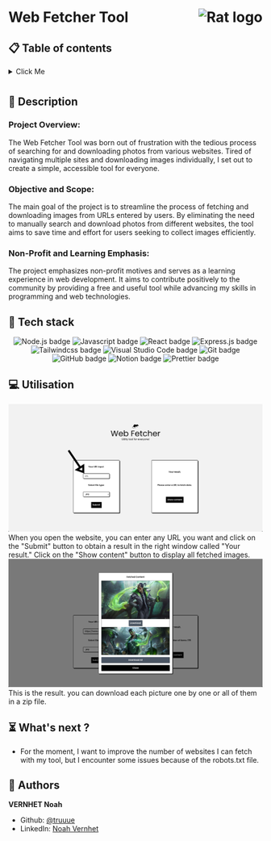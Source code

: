 # Web Fetcher Tool <img  height="50px" align="right" src="https://www.svgrepo.com/show/69948/rat-looking-right.svg" alt="Rat logo">

## 📋 Table of contents

<details>
        <summary style=" margin-bottom: 10px;">
		Click Me
        </summary>
        <ul style="list-style-type:none;">
	        <li>📝 <a href="#description">Description</a></li>
            <li>🔧 <a href="#tech-stack">Tech stack</a></li>
            <li>💻 <a href="#utilisation">Utilisation</a></li>
            <li>⏳ <a href="#whats-next">What's next ?</a></li>
            <li>👷 <a href="#authors">Authors</a></li>
        </ul>
</details>

## 📝 <span id="description">Description</span>

### Project Overview:

The Web Fetcher Tool was born out of frustration with the tedious process of searching for and downloading photos from various websites. Tired of navigating multiple sites and downloading images individually, I set out to create a simple, accessible tool for everyone.

### Objective and Scope:

The main goal of the project is to streamline the process of fetching and downloading images from URLs entered by users. By eliminating the need to manually search and download photos from different websites, the tool aims to save time and effort for users seeking to collect images efficiently.

### Non-Profit and Learning Emphasis:

The project emphasizes non-profit motives and serves as a learning experience in web development. It aims to contribute positively to the community by providing a free and useful tool while advancing my skills in programming and web technologies.

## 🔧 <span id="tech-stack">Tech stack</span>

<p align="center">
    <img src="https://img.shields.io/badge/Node.js-43853D?style=for-the-badge&logo=node.js&logoColor=white" alt="Node.js badge">
    <img src="https://img.shields.io/badge/JavaScript-323330?style=for-the-badge&logo=javascript&logoColor=F7DF1E" alt="Javascript badge">
    <img src="https://img.shields.io/badge/React-20232A?style=for-the-badge&logo=react&logoColor=61DAFB" alt="React badge">
    <img src="https://img.shields.io/badge/Express.js-404D59?style=for-the-badge" alt="Express.js badge">
    <img src="https://img.shields.io/badge/Tailwind_CSS-38B2AC?style=for-the-badge&logo=tailwind-css&logoColor=white" alt="Tailwindcss badge">
    <img src="https://img.shields.io/badge/Visual_Studio_Code-0078D4?style=for-the-badge&logo=visual%20studio%20code&logoColor=white" alt="Visual Studio Code badge">
    <img src="https://img.shields.io/badge/Git-f05032?logo=git&logoColor=white&style=for-the-badge" alt="Git badge">
    <img src="https://img.shields.io/badge/GitHub-100000?style=for-the-badge&logo=github&logoColor=white" alt="GitHub badge">
    <img src="https://img.shields.io/badge/Notion-000000?style=for-the-badge&logo=notion&logoColor=white" alt="Notion badge">
    <img src="https://img.shields.io/badge/prettier-1A2C34?style=for-the-badge&logo=prettier&logoColor=F7BA3Ee" alt="Prettier badge">
</p>

## 💻 <span id="utilisation">Utilisation</span>

<img src="./README-pictures/url-exemple.png" />
When you open the website, you can enter any URL you want and click on the "Submit" button to obtain a result in the right window called "Your result." Click on the "Show content" button to display all fetched images.

<img src="./README-pictures/result-exemple.png" />
This is the result. you can download each picture one by one or all of them in a zip file.

## ⏳ <span id="whats-next">What's next ?</span>

- For the moment, I want to improve the number of websites I can fetch with my tool, but I encounter some issues because of the robots.txt file.

## 👷 <span id="authors">Authors</span>

**VERNHET Noah**

- Github: [@truuue](https://github.com/truuue)
- LinkedIn: [Noah Vernhet](https://www.linkedin.com/in/noah-vernhet/)
